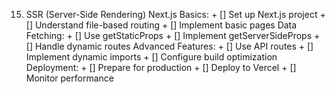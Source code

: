 15. SSR (Server-Side Rendering)
    Next.js Basics:
        + [] Set up Next.js project
        + [] Understand file-based routing
        + [] Implement basic pages
    Data Fetching:
        + [] Use getStaticProps
        + [] Implement getServerSideProps
        + [] Handle dynamic routes
    Advanced Features:
        + [] Use API routes
        + [] Implement dynamic imports
        + [] Configure build optimization
    Deployment:
        + [] Prepare for production
        + [] Deploy to Vercel
        + [] Monitor performance

